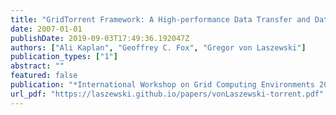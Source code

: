 ```yaml
---
title: "GridTorrent Framework: A High-performance Data Transfer and Data Sharing Framework for Scientific Computing"
date: 2007-01-01
publishDate: 2019-09-03T17:49:36.192047Z
authors: ["Ali Kaplan", "Geoffrey C. Fox", "Gregor von Laszewski"]
publication_types: ["1"]
abstract: ""
featured: false
publication: "*International Workshop on Grid Computing Environments 2007 (GCE07)*"
url_pdf: "https://laszewski.github.io/papers/vonLaszewski-torrent.pdf"
---
```


